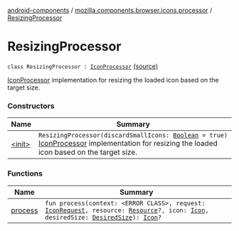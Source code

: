 [android-components](../../index.md) / [mozilla.components.browser.icons.processor](../index.md) / [ResizingProcessor](./index.md)

# ResizingProcessor

`class ResizingProcessor : `[`IconProcessor`](../-icon-processor/index.md) [(source)](https://github.com/mozilla-mobile/android-components/blob/master/components/browser/icons/src/main/java/mozilla/components/browser/icons/processor/ResizingProcessor.kt#L18)

[IconProcessor](../-icon-processor/index.md) implementation for resizing the loaded icon based on the target size.

### Constructors

| Name | Summary |
|---|---|
| [&lt;init&gt;](-init-.md) | `ResizingProcessor(discardSmallIcons: `[`Boolean`](https://kotlinlang.org/api/latest/jvm/stdlib/kotlin/-boolean/index.html)` = true)`<br>[IconProcessor](../-icon-processor/index.md) implementation for resizing the loaded icon based on the target size. |

### Functions

| Name | Summary |
|---|---|
| [process](process.md) | `fun process(context: <ERROR CLASS>, request: `[`IconRequest`](../../mozilla.components.browser.icons/-icon-request/index.md)`, resource: `[`Resource`](../../mozilla.components.browser.icons/-icon-request/-resource/index.md)`?, icon: `[`Icon`](../../mozilla.components.browser.icons/-icon/index.md)`, desiredSize: `[`DesiredSize`](../../mozilla.components.browser.icons/-desired-size/index.md)`): `[`Icon`](../../mozilla.components.browser.icons/-icon/index.md)`?` |
